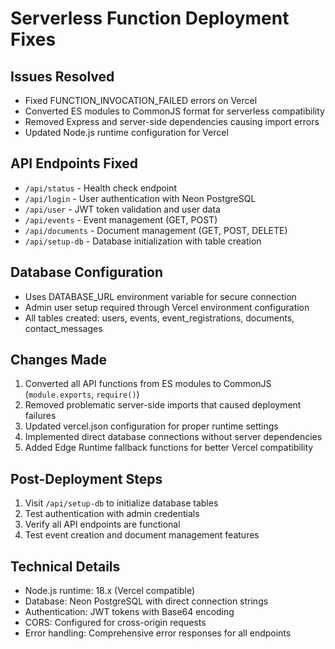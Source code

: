 # Serverless Function Deployment Fixes

## Issues Resolved
- Fixed FUNCTION_INVOCATION_FAILED errors on Vercel
- Converted ES modules to CommonJS format for serverless compatibility
- Removed Express and server-side dependencies causing import errors
- Updated Node.js runtime configuration for Vercel

## API Endpoints Fixed
- `/api/status` - Health check endpoint
- `/api/login` - User authentication with Neon PostgreSQL
- `/api/user` - JWT token validation and user data
- `/api/events` - Event management (GET, POST)
- `/api/documents` - Document management (GET, POST, DELETE)
- `/api/setup-db` - Database initialization with table creation

## Database Configuration
- Uses DATABASE_URL environment variable for secure connection
- Admin user setup required through Vercel environment configuration
- All tables created: users, events, event_registrations, documents, contact_messages

## Changes Made
1. Converted all API functions from ES modules to CommonJS (`module.exports`, `require()`)
2. Removed problematic server-side imports that caused deployment failures
3. Updated vercel.json configuration for proper runtime settings
4. Implemented direct database connections without server dependencies
5. Added Edge Runtime fallback functions for better Vercel compatibility

## Post-Deployment Steps
1. Visit `/api/setup-db` to initialize database tables
2. Test authentication with admin credentials
3. Verify all API endpoints are functional
4. Test event creation and document management features

## Technical Details
- Node.js runtime: 18.x (Vercel compatible)
- Database: Neon PostgreSQL with direct connection strings
- Authentication: JWT tokens with Base64 encoding
- CORS: Configured for cross-origin requests
- Error handling: Comprehensive error responses for all endpoints